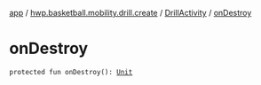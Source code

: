 [app](../../index.md) / [hwp.basketball.mobility.drill.create](../index.md) / [DrillActivity](index.md) / [onDestroy](.)

# onDestroy

`protected fun onDestroy(): `[`Unit`](https://kotlinlang.org/api/latest/jvm/stdlib/kotlin/-unit/index.html)